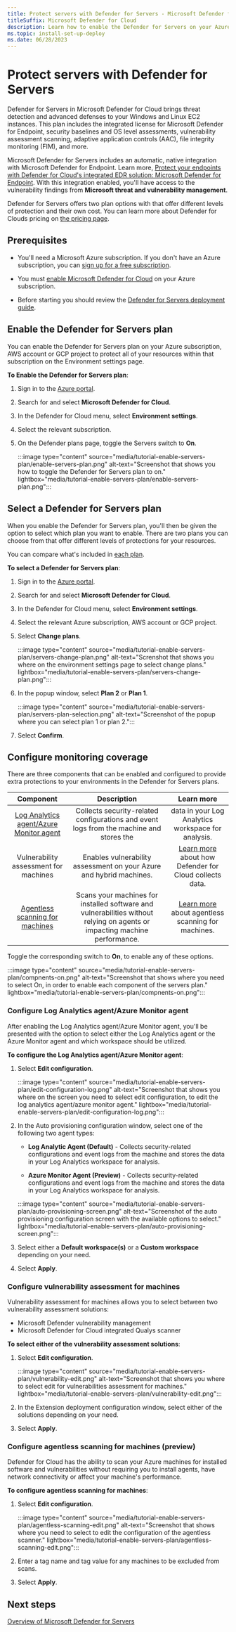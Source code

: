 ```yaml
---
title: Protect servers with Defender for Servers - Microsoft Defender for Cloud
titleSuffix: Microsoft Defender for Cloud
description: Learn how to enable the Defender for Servers on your Azure subscription for Microsoft Defender for Cloud.
ms.topic: install-set-up-deploy
ms.date: 06/28/2023
---
```


# Protect servers with Defender for Servers

Defender for Servers in Microsoft Defender for Cloud brings threat detection and advanced defenses to your Windows and Linux EC2 instances. This plan includes the integrated license for Microsoft Defender for Endpoint, security baselines and OS level assessments, vulnerability assessment scanning, adaptive application controls (AAC), file integrity monitoring (FIM), and more.

Microsoft Defender for Servers includes an automatic, native integration with Microsoft Defender for Endpoint. Learn more, [Protect your endpoints with Defender for Cloud's integrated EDR solution: Microsoft Defender for Endpoint](integration-defender-for-endpoint.md). With this integration enabled, you'll have access to the vulnerability findings from **Microsoft threat and vulnerability management**.

Defender for Servers offers two plan options with that offer different levels of protection and their own cost. You can learn more about Defender for Clouds pricing on [the pricing page](https://azure.microsoft.com/pricing/details/defender-for-cloud/). 

## Prerequisites

- You'll need a Microsoft Azure subscription. If you don't have an Azure subscription, you can [sign up for a free subscription](https://azure.microsoft.com/pricing/free-trial/).

- You must [enable Microsoft Defender for Cloud](get-started.md#enable-defender-for-cloud-on-your-azure-subscription) on your Azure subscription.

- Before starting you should review the [Defender for Servers deployment guide](plan-defender-for-servers.md).

## Enable the Defender for Servers plan

You can enable the Defender for Servers plan on your Azure subscription, AWS account or GCP project to protect all of your resources within that subscription on the Environment settings page.

**To Enable the Defender for Servers plan**:

1. Sign in to the [Azure portal](https://portal.azure.com).

1. Search for and select **Microsoft Defender for Cloud**.

1. In the Defender for Cloud menu, select **Environment settings**.

1. Select the relevant subscription.

1. On the Defender plans page, toggle the Servers switch to **On**.

    :::image type="content" source="media/tutorial-enable-servers-plan/enable-servers-plan.png" alt-text="Screenshot that shows you how to toggle the Defender for Servers plan to on." lightbox="media/tutorial-enable-servers-plan/enable-servers-plan.png":::

## Select a Defender for Servers plan

When you enable the Defender for Servers plan, you'll then be given the option to select which plan you want to enable. There are two plans you can choose from that offer different levels of protections for your resources. 

You can compare what's included in [each plan](plan-defender-for-servers-select-plan.md#plan-features).

**To select a Defender for Servers plan**:

1. Sign in to the [Azure portal](https://portal.azure.com).

1. Search for and select **Microsoft Defender for Cloud**.

1. In the Defender for Cloud menu, select **Environment settings**.

1. Select the relevant Azure subscription, AWS account or GCP project.

1. Select **Change plans**.

    :::image type="content" source="media/tutorial-enable-servers-plan/servers-change-plan.png" alt-text="Screnshot that shows you where on the environment settings page to select change plans." lightbox="media/tutorial-enable-servers-plan/servers-change-plan.png":::

1. In the popup window, select **Plan 2** or **Plan 1**.

    :::image type="content" source="media/tutorial-enable-servers-plan/servers-plan-selection.png" alt-text="Screenshot of the popup where you can select plan 1 or plan 2.":::

1. Select **Confirm**.

## Configure monitoring coverage

There are three components that can be enabled and configured to provide extra protections to your environments in the Defender for Servers plans.

| Component | Description | Learn more |
|:--:|:--:|:--:|
| [Log Analytics agent/Azure Monitor agent](plan-defender-for-servers-agents.md) | Collects security-related configurations and event logs from the machine and stores the |data in your Log Analytics workspace for analysis. | [Learn more](../azure-monitor/agents/log-analytics-agent.md) about the Log Analytics agent. |
| Vulnerability assessment for machines | Enables vulnerability assessment on your Azure and hybrid machines. | [Learn more](monitoring-components.md) about how Defender for Cloud collects data. |
| [Agentless scanning for machines](concept-agentless-data-collection.md) | Scans your machines for installed software and vulnerabilities without relying on agents or impacting machine performance. | [Learn more](concept-agentless-data-collection.md) about agentless scanning for machines. |

Toggle the corresponding switch to **On**, to enable any of these options.

:::image type="content" source="media/tutorial-enable-servers-plan/compnents-on.png" alt-text="Screenshot that shows where you need to select On, in order to enable each component of the servers plan." lightbox="media/tutorial-enable-servers-plan/compnents-on.png":::

### Configure Log Analytics agent/Azure Monitor agent

After enabling the Log Analytics agent/Azure Monitor agent, you'll be presented with the option to select either the Log Analytics agent or the Azure Monitor agent and which workspace should be utilized.

**To configure the Log Analytics agent/Azure Monitor agent**:

1. Select **Edit configuration**.

    :::image type="content" source="media/tutorial-enable-servers-plan/edit-configuration-log.png" alt-text="Screenshot that shows you where on the screen you need to select edit configuration, to edit the log analytics agent/azure monitor agent." lightbox="media/tutorial-enable-servers-plan/edit-configuration-log.png":::

1. In the Auto provisioning configuration window, select one of the following two agent types:

    - **Log Analytic Agent (Default)** - Collects security-related configurations and event logs from the machine and stores the data in your Log Analytics workspace for analysis.
    
    - **Azure Monitor Agent (Preview)** - Collects security-related configurations and event logs from the machine and stores the data in your Log Analytics workspace for analysis.

    :::image type="content" source="media/tutorial-enable-servers-plan/auto-provisioning-screen.png" alt-text="Screenshot of the auto provisioning configuration screen with the available options to select." lightbox="media/tutorial-enable-servers-plan/auto-provisioning-screen.png":::

1. Select either a **Default workspace(s)** or a **Custom workspace** depending on your need.

1. Select **Apply**.

### Configure vulnerability assessment for machines

Vulnerability assessment for machines allows you to select between two vulnerability assessment solutions:

- Microsoft Defender vulnerability management
- Microsoft Defender for Cloud integrated Qualys scanner

**To select either of the vulnerability assessment solutions**:

1. Select **Edit configuration**.

    :::image type="content" source="media/tutorial-enable-servers-plan/vulnerability-edit.png" alt-text="Screenshot that shows you where to select edit for vulnerabilities assessment for machines." lightbox="media/tutorial-enable-servers-plan/vulnerability-edit.png":::

1. In the Extension deployment configuration window, select either of the solutions depending on your need.

1. Select **Apply**.

### Configure agentless scanning for machines (preview)

Defender for Cloud has the ability to scan your Azure machines for installed software and vulnerabilities without requiring you to install agents, have network connectivity or affect your machine's performance.

**To configure agentless scanning for machines**:

1. Select **Edit configuration**.

    :::image type="content" source="media/tutorial-enable-servers-plan/agentless-scanning-edit.png" alt-text="Screenshot that shows where you need to select to edit the configuration of the agentless scanner." lightbox="media/tutorial-enable-servers-plan/agentless-scanning-edit.png":::

1. Enter a tag name and tag value for any machines to be excluded from scans.

1. Select **Apply**.

## Next steps

[Overview of Microsoft Defender for Servers](defender-for-servers-introduction.md)

